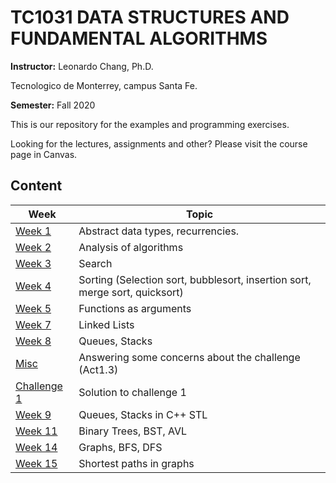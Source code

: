 # TC1031 DATA STRUCTURES AND FUNDAMENTAL ALGORITHMS 

**Instructor:** Leonardo Chang, Ph.D.

Tecnologico de Monterrey, campus Santa Fe.

**Semester:** Fall 2020

This is our repository for the examples and programming exercises. 

Looking for the lectures, assignments and other? Please visit the course page in Canvas.

## Content

| Week | Topic |
| ---  | ------- |
| [Week 1](https://github.com/leonardochang36/TC1031-202013-DSA/tree/master/week1) | Abstract data types, recurrencies. |
| [Week 2](https://github.com/leonardochang36/TC1031-202013-DSA/tree/master/week2) | Analysis of algorithms |
| [Week 3](https://github.com/leonardochang36/TC1031-202013-DSA/tree/master/week3) | Search |
| [Week 4](https://github.com/leonardochang36/TC1031-202013-DSA/tree/master/week4) | Sorting (Selection sort, bubblesort, insertion sort, merge sort, quicksort) |
| [Week 5](https://github.com/leonardochang36/TC1031-202013-DSA/tree/master/week5) | Functions as arguments |
| [Week 7](https://github.com/leonardochang36/TC1031-202013-DSA/tree/master/week7) | Linked Lists |
| [Week 8](https://github.com/leonardochang36/TC1031-202013-DSA/tree/master/week7) | Queues, Stacks |
| [Misc](https://github.com/leonardochang36/TC1031-202013-DSA/tree/master/misc)  | Answering some concerns about the challenge (Act1.3) |
| [Challenge 1](https://github.com/leonardochang36/TC1031-202013-DSA/tree/master/ch1)  | Solution to challenge 1 |
| [Week 9](https://github.com/leonardochang36/TC1031-202013-DSA/tree/master/week9) | Queues, Stacks in C++ STL |
| [Week 11](https://github.com/leonardochang36/TC1031-202013-DSA/tree/master/week11) | Binary Trees, BST, AVL |
| [Week 14](https://github.com/leonardochang36/TC1031-202013-DSA/tree/master/week14) | Graphs, BFS, DFS |
| [Week 15](https://github.com/leonardochang36/TC1031-202013-DSA/tree/master/week15) | Shortest paths in graphs|
